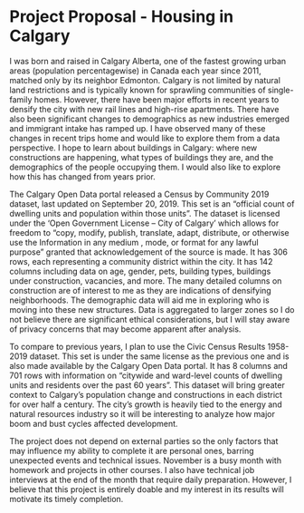 # Project Proposal - Housing in Calgary

I was born and raised in Calgary Alberta, one of the fastest growing urban areas (population percentagewise) in Canada each year since 2011, matched only by its neighbor Edmonton. Calgary is not limited by natural land restrictions and is typically known for sprawling communities of single-family homes. However, there have been major efforts in recent years to densify the city with new rail lines and high-rise apartments. There have also been significant changes to demographics as new industries emerged and immigrant intake has ramped up. I have observed many of these changes in recent trips home and would like to explore them from a data perspective. I hope to learn about buildings in Calgary: where new constructions are happening, what types of buildings they are, and the demographics of the people occupying them. I would also like to explore how this has changed from years prior.

The Calgary Open Data portal released a Census by Community 2019 dataset, last updated on September 20, 2019. This set is an “official count of dwelling units and population within those units”. The dataset is licensed under the ‘Open Government License – City of Calgary’ which allows for freedom to “copy, modify, publish, translate, adapt, distribute, or otherwise use the Information in any medium , mode, or format for any lawful purpose” granted that acknowledgement of the source is made. It has 306 rows, each representing a community district within the city. It has 142 columns including data on age, gender, pets, building types, buildings under construction, vacancies, and more. The many detailed columns on construction are of interest to me as they are indications of densifying neighborhoods. The demographic data will aid me in exploring who is moving into these new structures. Data is aggregated to larger zones so I do not believe there are significant ethical considerations, but I will stay aware of privacy concerns that may become apparent after analysis.

To compare to previous years, I plan to use the Civic Census Results 1958-2019 dataset. This set is under the same license as the previous one and is also made available by the Calgary Open Data portal. It has 8 columns and 701 rows with information on “citywide and ward-level counts of dwelling units and residents over the past 60 years”. This dataset will bring greater context to Calgary’s population change and constructions in each district for over half a century. The city’s growth is heavily tied to the energy and natural resources industry so it will be interesting to analyze how major boom and bust cycles affected development.   

The project does not depend on external parties so the only factors that may influence my ability to complete it are personal ones, barring unexpected events and technical issues. November is a busy month with homework and projects in other courses. I also have technical job interviews at the end of the month that require daily preparation. However, I believe that this project is entirely doable and my interest in its results will motivate its timely completion.
